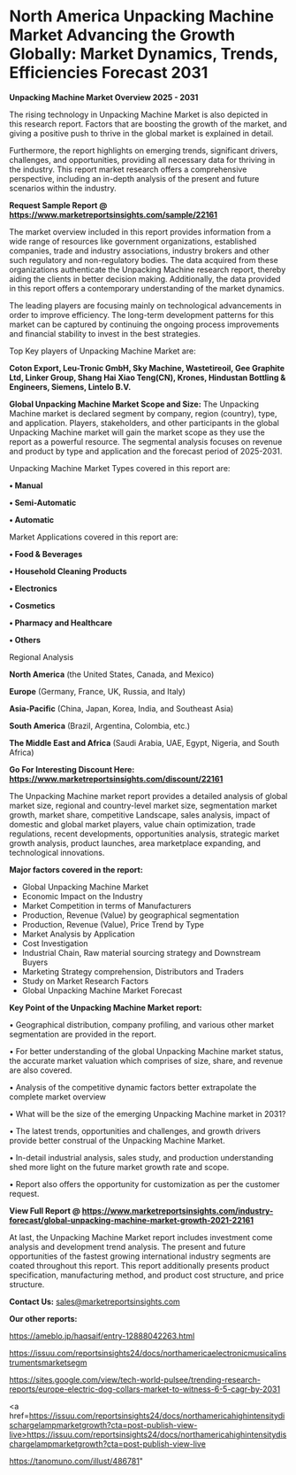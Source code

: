 # North America Unpacking Machine Market Advancing the Growth Globally: Market Dynamics, Trends, Efficiencies Forecast 2031

<Strong> Unpacking Machine Market Overview 2025 - 2031</strong>

The rising technology in Unpacking Machine Market is also depicted in this research report. Factors that are boosting the growth of the market, and giving a positive push to thrive in the global market is explained in detail.

Furthermore, the report highlights on emerging trends, significant drivers, challenges, and opportunities, providing all necessary data for thriving in the industry. This report market research offers a comprehensive perspective, including an in-depth analysis of the present and future scenarios within the industry.

<strong>Request Sample Report @ <a href=https://www.marketreportsinsights.com/sample/22161>https://www.marketreportsinsights.com/sample/22161</a></strong>

The market overview included in this report provides information from a wide range of resources like government organizations, established companies, trade and industry associations, industry brokers and other such regulatory and non-regulatory bodies. The data acquired from these organizations authenticate the Unpacking Machine research report, thereby aiding the clients in better decision making. Additionally, the data provided in this report offers a contemporary understanding of the market dynamics.

The leading players are focusing mainly on technological advancements in order to improve efficiency. The long-term development patterns for this market can be captured by continuing the ongoing process improvements and financial stability to invest in the best strategies.

Top Key players of Unpacking Machine Market are:

<strong>Coton Export, Leu-Tronic GmbH, Sky Machine, Wastetireoil, Gee Graphite Ltd, Linker Group, Shang Hai Xiao Teng(CN), Krones, Hindustan Bottling & Engineers, Siemens, Lintelo B.V.</strong>

<strong><b>Global Unpacking Machine Market Scope and Size:</b></strong>
The Unpacking Machine market is declared segment by company, region (country), type, and application. Players, stakeholders, and other participants in the global Unpacking Machine market will gain the market scope as they use the report as a powerful resource. The segmental analysis focuses on revenue and product by type and application and the forecast period of 2025-2031.

Unpacking Machine Market Types covered in this report are:

<strong>• Manual

• Semi-Automatic

• Automatic</strong>

Market Applications covered in this report are:

<strong>• Food & Beverages

• Household Cleaning Products

• Electronics

• Cosmetics

• Pharmacy and Healthcare

• Others</strong> 

Regional Analysis

<strong>North America</strong> (the United States, Canada, and Mexico)

<strong>Europe</strong> (Germany, France, UK, Russia, and Italy)

<strong>Asia-Pacific</strong> (China, Japan, Korea, India, and Southeast Asia)

<strong>South America</strong> (Brazil, Argentina, Colombia, etc.)

<strong>The Middle East and Africa</strong> (Saudi Arabia, UAE, Egypt, Nigeria, and South Africa)

<strong>Go For Interesting Discount Here: <a href=https://www.marketreportsinsights.com/discount/22161>https://www.marketreportsinsights.com/discount/22161</a></strong>

The Unpacking Machine market report provides a detailed analysis of global market size, regional and country-level market size, segmentation market growth, market share, competitive Landscape, sales analysis, impact of domestic and global market players, value chain optimization, trade regulations, recent developments, opportunities analysis, strategic market growth analysis, product launches, area marketplace expanding, and technological innovations.

<strong><b>Major factors covered in the report:</b></strong>
<ul>
  <li>Global Unpacking Machine Market </li>
  <li>Economic Impact on the Industry</li>
  <li>Market Competition in terms of Manufacturers</li>
  <li>Production, Revenue (Value) by geographical segmentation</li>
  <li>Production, Revenue (Value), Price Trend by Type</li>
  <li>Market Analysis by Application</li>
  <li>Cost Investigation</li>
  <li>Industrial Chain, Raw material sourcing strategy and Downstream Buyers</li>
  <li>Marketing Strategy comprehension, Distributors and Traders</li>
  <li>Study on Market Research Factors</li>
  <li>Global Unpacking Machine Market Forecast</li>
</ul>

<strong><b>Key Point of the Unpacking Machine Market report:</b></strong>

• Geographical distribution, company profiling, and various other market segmentation are provided in the report.

• For better understanding of the global Unpacking Machine market status, the accurate market valuation which comprises of size, share, and revenue are also covered.

• Analysis of the competitive dynamic factors better extrapolate the complete market overview

• What will be the size of the emerging Unpacking Machine market in 2031?

• The latest trends, opportunities and challenges, and growth drivers provide better construal of the Unpacking Machine Market.

• In-detail industrial analysis, sales study, and production understanding shed more light on the future market growth rate and scope.

• Report also offers the opportunity for customization as per the customer request.

<strong><b>View Full Report @ <a href=https://www.marketreportsinsights.com/industry-forecast/global-unpacking-machine-market-growth-2021-22161>https://www.marketreportsinsights.com/industry-forecast/global-unpacking-machine-market-growth-2021-22161</a></b></strong>


At last, the Unpacking Machine Market report includes investment come analysis and development trend analysis. The present and future opportunities of the fastest growing international industry segments are coated throughout this report. This report additionally presents product specification, manufacturing method, and product cost structure, and price structure.

<strong>Contact Us:</strong>
sales@marketreportsinsights.com

<strong>Our other reports:</strong>

<a href=https://ameblo.jp/haqsaif/entry-12888042263.html>https://ameblo.jp/haqsaif/entry-12888042263.html</a>

<a href=https://issuu.com/reportsinsights24/docs/northamericaelectronicmusicalinstrumentsmarketsegm>https://issuu.com/reportsinsights24/docs/northamericaelectronicmusicalinstrumentsmarketsegm</a>

<a href=https://sites.google.com/view/tech-world-pulsee/trending-research-reports/europe-electric-dog-collars-market-to-witness-6-5-cagr-by-2031>https://sites.google.com/view/tech-world-pulsee/trending-research-reports/europe-electric-dog-collars-market-to-witness-6-5-cagr-by-2031</a>

<a href=https://issuu.com/reportsinsights24/docs/northamericahighintensitydischargelampmarketgrowth?cta=post-publish-view-live>https://issuu.com/reportsinsights24/docs/northamericahighintensitydischargelampmarketgrowth?cta=post-publish-view-live</a>

<a href=https://tanomuno.com/illust/486781>https://tanomuno.com/illust/486781</a>"
